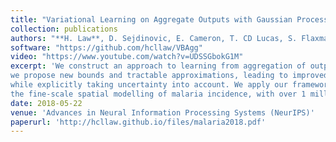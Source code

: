 ```yaml
---
title: "Variational Learning on Aggregate Outputs with Gaussian Processes"
collection: publications
authors: "**H. Law**, D. Sejdinovic, E. Cameron, T. CD Lucas, S. Flaxman, K. Battle, K. Fukumizu"
software: "https://github.com/hcllaw/VBAgg"
video: "https://www.youtube.com/watch?v=UDSSGbokG1M"
excerpt: 'We construct an approach to learning from aggregation of outputs based on variational learning with Gaussian processes. In particular, 
we propose new bounds and tractable approximations, leading to improved prediction accuracy and scalability to large datasets, 
while explicitly taking uncertainty into account. We apply our framework to a challenging and important problem, 
the fine-scale spatial modelling of malaria incidence, with over 1 million observations.'
date: 2018-05-22
venue: 'Advances in Neural Information Processing Systems (NeurIPS)'
paperurl: 'http://hcllaw.github.io/files/malaria2018.pdf'
---
```

